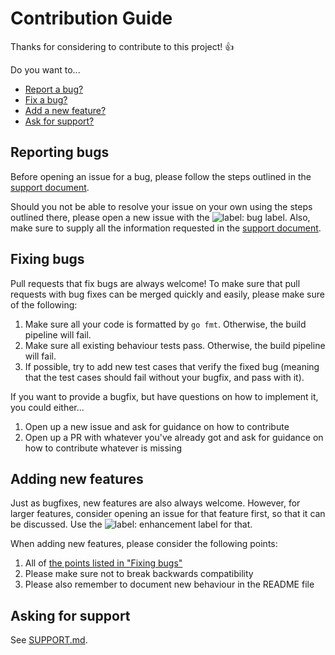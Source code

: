 # Contribution Guide

Thanks for considering to contribute to this project! :+1:

Do you want to...

- [Report a bug?](#reporting-bugs)
- [Fix a bug?](#fixing-bugs)
- [Add a new feature?](#adding-new-features)
- [Ask for support?](#asking-for-support)

## Reporting bugs

Before opening an issue for a bug, please follow the steps outlined in the [support document](./SUPPORT.md).

Should you not be able to resolve your issue on your own using the steps outlined there, please open a new issue with the ![label: bug][~bug] label. Also, make sure to supply all the information requested in the [support document](./SUPPORT.md).

## Fixing bugs

Pull requests that fix bugs are always welcome! To make sure that pull requests with bug fixes can be merged quickly and easily, please make sure of the following:

1. Make sure all your code is formatted by `go fmt`. Otherwise, the build pipeline will fail.
1. Make sure all existing behaviour tests pass. Otherwise, the build pipeline will fail.
1. If possible, try to add new test cases that verify the fixed bug (meaning that the test cases should fail without your bugfix, and pass with it).

If you want to provide a bugfix, but have questions on how to implement it, you could either...

1. Open up a new issue and ask for guidance on how to contribute
1. Open up a PR with whatever you've already got and ask for guidance on how to contribute whatever is missing

## Adding new features

Just as bugfixes, new features are also always welcome. However, for larger features, consider opening an issue for that feature first, so that it can be discussed. Use the ![label: enhancement][~enhancement] label for that.

When adding new features, please consider the following points:

1. All of [the points listed in "Fixing bugs"](#fixing-bugs)
1. Please make sure not to break backwards compatibility
1. Please also remember to document new behaviour in the README file

## Asking for support

See [SUPPORT.md](./SUPPORT.md).

[faq]: https://github.com/BaymaxRice/prometheus-nginxlog-exporter#frequently-asked-questions
[pii]: https://en.wikipedia.org/w/index.php?title=Personally_identifiable_information&redirect=no
[~bug]: https://img.shields.io/badge/-bug-ee0701.svg
[~enhancement]: https://img.shields.io/badge/-enhancement-84b6eb.svg